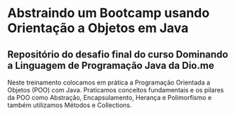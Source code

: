# Abstraindo um Bootcamp usando Orientação a Objetos em Java
## Repositório do desafio final do curso Dominando a Linguagem de Programação Java da Dio.me

Neste treinamento colocamos em prática a Programação Orientada a Objetos (POO) com Java.
Praticamos conceitos fundamentais e os pilares da POO como Abstração, Encapsulamento, Herança e Polimorfismo e também 
utilizamos Métodos e Collections.
